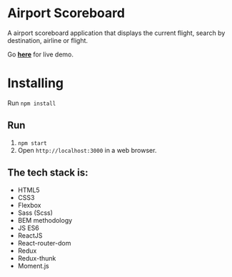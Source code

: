 # Airport Scoreboard

A airport scoreboard application that displays the current flight, search by destination, airline or flight.

Go **[here](https://thirsty-engelbart-81c6b8.netlify.app/)** for live demo.

# Installing

Run `npm install`

## Run

1. `npm start`
2. Open `http://localhost:3000` in a web browser.

## The tech stack is:
+ HTML5
+ CSS3
+ Flexbox
+ Sass (Scss)
+ BEM methodology
+ JS ES6
+ ReactJS
+ React-router-dom
+ Redux
+ Redux-thunk
+ Moment.js

